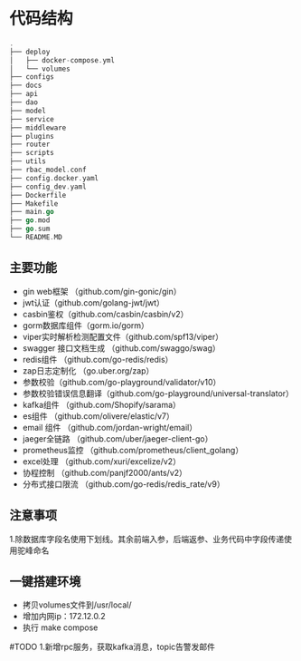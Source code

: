 # 代码结构
``` go
.
├── deploy
│   ├── docker-compose.yml
│   └── volumes
├── configs
├── docs
├── api
├── dao
├── model
├── service
├── middleware
├── plugins
├── router
├── scripts
├── utils
├── rbac_model.conf
├── config.docker.yaml
├── config_dev.yaml
├── Dockerfile
├── Makefile
├── main.go
├── go.mod
├── go.sum
└── README.MD

```

## 主要功能
- gin web框架 （github.com/gin-gonic/gin）
- jwt认证（github.com/golang-jwt/jwt）
- casbin鉴权（github.com/casbin/casbin/v2）
- gorm数据库组件（gorm.io/gorm）
- viper实时解析检测配置文件（github.com/spf13/viper）
- swagger 接口文档生成 （github.com/swaggo/swag）
- redis组件 （github.com/go-redis/redis）
- zap日志定制化 （go.uber.org/zap）
- 参数校验（github.com/go-playground/validator/v10）
- 参数校验错误信息翻译（github.com/go-playground/universal-translator）
- kafka组件 （github.com/Shopify/sarama）
- es组件 （github.com/olivere/elastic/v7）
- email 组件 （github.com/jordan-wright/email）
- jaeger全链路 （github.com/uber/jaeger-client-go）
- prometheus监控 （github.com/prometheus/client_golang）
- excel处理 （github.com/xuri/excelize/v2）
- 协程控制 （github.com/panjf2000/ants/v2）
- 分布式接口限流 （github.com/go-redis/redis_rate/v9）

## 注意事项
1.除数据库字段名使用下划线。其余前端入参，后端返参、业务代码中字段传递使用驼峰命名
## 一键搭建环境
- 拷贝volumes文件到/usr/local/
- 增加内网ip：172.12.0.2
- 执行 make compose

#TODO
1.新增rpc服务，获取kafka消息，topic告警发邮件
